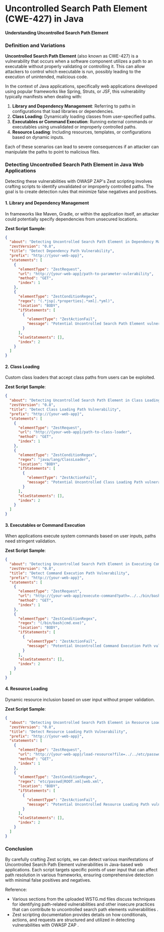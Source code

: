 # Uncontrolled Search Path Element (CWE-427) in Java

#### Understanding Uncontrolled Search Path Element

### Definition and Variations

**Uncontrolled Search Path Element** (also known as CWE-427) is a vulnerability that occurs when a software component utilizes a path to an executable without properly validating or controlling it. This can allow attackers to control which executable is run, possibly leading to the execution of unintended, malicious code.

In the context of Java applications, specifically web applications developed using popular frameworks like Spring, Struts, or JSF, this vulnerability typically manifests when dealing with:
1. **Library and Dependency Management**: Referring to paths in configurations that load libraries or dependencies.
2. **Class Loading**: Dynamically loading classes from user-specified paths.
3. **Executables or Command Execution**: Running external commands or executables using unvalidated or improperly controlled paths.
4. **Resource Loading**: Including resources, templates, or configurations based on dynamic inputs.

Each of these scenarios can lead to severe consequences if an attacker can manipulate the paths to point to malicious files.


### Detecting Uncontrolled Search Path Element in Java Web Applications

Detecting these vulnerabilities with OWASP ZAP's Zest scripting involves crafting scripts to identify unvalidated or improperly controlled paths. The goal is to create detection rules that minimize false negatives and positives.

#### 1. **Library and Dependency Management**

In frameworks like Maven, Gradle, or within the application itself, an attacker could potentially specify dependencies from unsecured locations.

**Zest Script Sample**:
```json
{
  "about": "Detecting Uncontrolled Search Path Element in Dependency Management",
  "zestVersion": "0.8",
  "title": "Detect Dependency Path Vulnerability",
  "prefix": "http://{your-web-app}",
  "statements": [
    {
      "elementType": "ZestRequest",
      "url": "http://{your-web-app}/path-to-parameter-vulerability",
      "method": "GET",
      "index": 1
    },
    {
      "elementType": "ZestConditionRegex",
      "regex": "(.*jsp|.*properties|.*xml|.*yml)",
      "location": "BODY",
      "ifStatements": [
        {
          "elementType": "ZestActionFail",
          "message": "Potential Uncontrolled Search Path Element vulnerability detected."
        }
      ],
      "elseStatements": [],
      "index": 2
    }
  ]
}
```

#### 2. **Class Loading**

Custom class loaders that accept class paths from users can be exploited.

**Zest Script Sample**:
```json
{
  "about": "Detecting Uncontrolled Search Path Element in Class Loading",
  "zestVersion": "0.8",
  "title": "Detect Class Loading Path Vulnerability",
  "prefix": "http://{your-web-app}",
  "statements": [
    {
      "elementType": "ZestRequest",
      "url": "http://{your-web-app}/path-to-class-loader",
      "method": "GET",
      "index": 1
    },
    {
      "elementType": "ZestConditionRegex",
      "regex": "java/lang/ClassLoader",
      "location": "BODY",
      "ifStatements": [
        {
          "elementType": "ZestActionFail",
          "message": "Potential Uncontrolled Class Loading Path vulnerability detected."
        }
      ],
      "elseStatements": [],
      "index": 2
    }
  ]
}
```

#### 3. **Executables or Command Execution**

When applications execute system commands based on user inputs, paths need stringent validation.

**Zest Script Sample**:
```json
{
  "about": "Detecting Uncontrolled Search Path Element in Executing Commands",
  "zestVersion": "0.8",
  "title": "Detect Command Execution Path Vulnerability",
  "prefix": "http://{your-web-app}",
  "statements": [
    {
      "elementType": "ZestRequest",
      "url": "http://{your-web-app}/execute-command?path=../../bin/bash",
      "method": "GET",
      "index": 1
    },
    {
      "elementType": "ZestConditionRegex",
      "regex": "(/bin/bash|cmd.exe)",
      "location": "BODY",
      "ifStatements": [
        {
          "elementType": "ZestActionFail",
          "message": "Potential Uncontrolled Command Execution Path vulnerability detected."
        }
      ],
      "elseStatements": [],
      "index": 2
    }
  ]
}
```

#### 4. **Resource Loading**

Dynamic resource inclusion based on user input without proper validation.

**Zest Script Sample**:
```json
{
  "about": "Detecting Uncontrolled Search Path Element in Resource Loading",
  "zestVersion": "0.8",
  "title": "Detect Resource Loading Path Vulnerability",
  "prefix": "http://{your-web-app}",
  "statements": [
    {
      "elementType": "ZestRequest",
      "url": "http://{your-web-app}/load-resource?file=../../etc/passwd",
      "method": "GET",
      "index": 1
    },
    {
      "elementType": "ZestConditionRegex",
      "regex": "etc/passwd|ROOT.xml|web.xml",
      "location": "BODY",
      "ifStatements": [
        {
          "elementType": "ZestActionFail",
          "message": "Potential Uncontrolled Resource Loading Path vulnerability detected."
        }
      ],
      "elseStatements": [],
      "index": 2
    }
  ]
}
```

### Conclusion

By carefully crafting Zest scripts, we can detect various manifestations of Uncontrolled Search Path Element vulnerabilities in Java-based web applications. Each script targets specific points of user input that can affect path resolution in various frameworks, ensuring comprehensive detection with minimal false positives and negatives.

Reference:
- Various sections from the uploaded WSTG.md files discuss techniques for identifying path-related vulnerabilities and other insecure practices that can contribute to uncontrolled search path elements vulnerabilities      . 
- Zest scripting documentation provides details on how conditionals, actions, and requests are structured and utilized in detecting vulnerabilities with OWASP ZAP  .